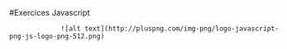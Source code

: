 #Exercices Javascript


                 ![alt text](http://pluspng.com/img-png/logo-javascript-png-js-logo-png-512.png)